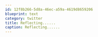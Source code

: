 ```yaml
---
id: 12f8b266-5d8a-46ec-a59a-4619d8659206
blueprint: text
category: twitter
title: Reflecting......
caption: Reflecting......
---
```

